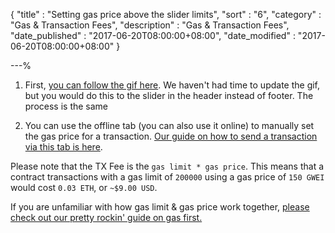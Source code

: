 {
"title"       : "Setting gas price above the slider limits",
"sort"        : "6",
"category"    : "Gas & Transaction Fees",
"description" : "Gas & Transaction Fees",
"date_published" : "2017-06-20T08:00:00+08:00",
"date_modified"  : "2017-06-20T08:00:00+08:00"
}

---%


1. First, [you can follow the gif here](http://i.imgur.com/47zmU0R.gif). We haven't had time to update the gif, but you would do this to the slider in the header instead of footer. The process is the same

2. You can use the offline tab (you can also use it online) to manually set the gas price for a transaction. [Our guide on how to send a transaction via this tab is here](https://myetherwallet.github.io/knowledge-base/offline/making-offline-transaction-on-myetherwallet.html).

Please note that the TX Fee is the `gas limit * gas price`. This means that a contract transactions with a gas limit of `200000` using a gas price of `150 GWEI` would cost `0.03 ETH`, or `~$9.00 USD`.

If you are unfamiliar with how gas limit & gas price work together, [please check out our pretty rockin' guide on gas first.](https://myetherwallet.github.io/knowledge-base/gas/what-is-gas-ethereum.html)
